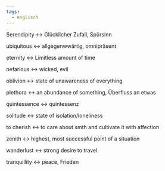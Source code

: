 ```yaml
---
tags:
  - englisch
---
```

Serendipity <-> Glücklicher Zufall, Spürsinn
<!--SR:!2024-07-26,17,292!2024-07-28,17,297-->

ubiquitous <-> allgegenwwärtig, omnipräsent
<!--SR:!2024-07-24,15,290!2024-07-25,14,297-->

eternity <-> Limitless amount of time
<!--SR:!2024-07-23,14,292!2024-07-27,16,297-->

nefarious <-> wicked, evil
<!--SR:!2024-07-26,17,292!2024-07-26,15,297-->

oblivion <-> state of unawareness of everything
<!--SR:!2024-07-20,11,272!2024-07-29,18,305-->

plethora <-> an abundance of something, Überfluss an etwas
<!--SR:!2024-07-28,17,297!2024-07-23,14,292-->

quintessence <-> quintessenz
<!--SR:!2024-07-23,14,292!2024-07-26,15,297-->

solitude <-> state of isolation/loneliness
<!--SR:!2024-07-23,14,290!2024-07-28,17,297-->

to cherish <-> to care about smth and cultivate it with affection
<!--SR:!2024-07-25,14,297!2024-07-19,11,270-->

zenith <-> highest, most successful point of a situation
<!--SR:!2024-07-27,16,305!2024-08-23,36,290-->

wanderlust <-> strong desire to travel
<!--SR:!2024-07-25,14,297!2024-07-22,13,292-->

tranquillity <-> peace, Frieden
<!--SR:!2024-07-21,13,272!2024-07-25,14,297-->
